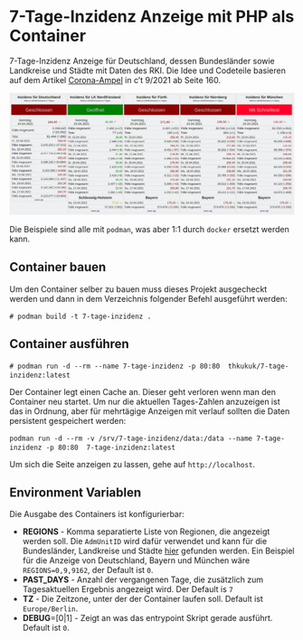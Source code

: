 # 7-Tage-Inzidenz Anzeige mit PHP als Container

7-Tage-Inzidenz Anzeige für Deutschland, dessen Bundesländer sowie Landkreise
und Städte mit Daten des RKI. Die Idee und Codeteile basieren auf dem Artikel
[Corona-Ampel](https://ct.de/yw1c) in c’t 9/2021 ab Seite 160.


![Screenshot](Screenshot.png)


Die Beispiele sind alle mit `podman`, was aber 1:1 durch `docker` ersetzt werden kann.

## Container bauen

Um den Container selber zu bauen muss dieses Projekt ausgecheckt werden und
dann in dem Verzeichnis folgender Befehl ausgeführt werden:

```
# podman build -t 7-tage-inzidenz .
```

## Container ausführen

```
# podman run -d --rm --name 7-tage-inzidenz -p 80:80  thkukuk/7-tage-inzidenz:latest
```

Der Container legt einen Cache an. Dieser geht verloren wenn man den Container neu startet. Um nur die aktuellen Tages-Zahlen anzuzeigen ist das in Ordnung, aber für mehrtägige Anzeigen mit verlauf sollten die Daten persistent gespeichert werden:

```
podman run -d --rm -v /srv/7-tage-inzidenz/data:/data --name 7-tage-inzidenz -p 80:80  7-tage-inzidenz:latest
```

Um sich die Seite anzeigen zu lassen, gehe auf `http://localhost`.

## Environment Variablen

Die Ausgabe des Containers ist konfigurierbar:

* **REGIONS** - Komma separatierte Liste von Regionen, die angezeigt werden soll. Die `AdmUnitID` wird dafür verwendet und kann für die Bundesländer, Landkreise und Städte [hier](https://www.arcgis.com/apps/mapviewer/index.html?layers=c093fe0ef8fd4707beeb3dc0c02c3381) gefunden werden. Ein Beispiel für die Anzeige von Deutschland, Bayern und München wäre `REGIONS=0,9,9162`, der Default ist `0`.
* **PAST_DAYS** - Anzahl der vergangenen Tage, die zusätzlich zum Tagesaktuellen Ergebnis angezeigt wird. Der Default is `7`
* **TZ** - Die Zeitzone, unter der der Container laufen soll. Default ist `Europe/Berlin`.
* **DEBUG**=[0|1] - Zeigt an was das entrypoint Skript gerade ausführt. Default ist `0`.
